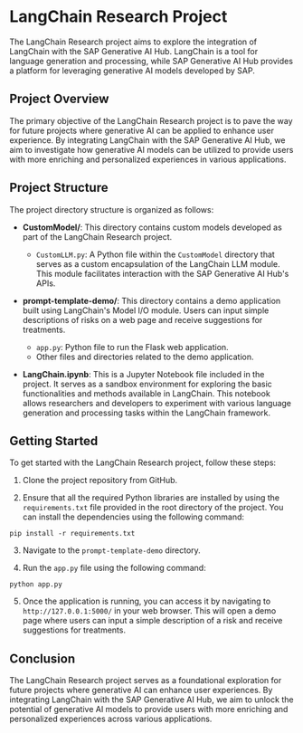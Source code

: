 # LangChain Research Project

The LangChain Research project aims to explore the integration of LangChain with the SAP Generative AI Hub. LangChain is a tool for language generation and processing, while SAP Generative AI Hub provides a platform for leveraging generative AI models developed by SAP.

## Project Overview

The primary objective of the LangChain Research project is to pave the way for future projects where generative AI can be applied to enhance user experience. By integrating LangChain with the SAP Generative AI Hub, we aim to investigate how generative AI models can be utilized to provide users with more enriching and personalized experiences in various applications.

## Project Structure
The project directory structure is organized as follows:

- **CustomModel/**: This directory contains custom models developed as part of the LangChain Research project.
  - `CustomLLM.py`: A Python file within the `CustomModel` directory that serves as a custom encapsulation of the LangChain LLM module. This module facilitates interaction with the SAP Generative AI Hub's APIs.

- **prompt-template-demo/**: This directory contains a demo application built using LangChain's Model I/O module. Users can input simple descriptions of risks on a web page and receive suggestions for treatments.
  - `app.py`: Python file to run the Flask web application.
  - Other files and directories related to the demo application.

- **LangChain.ipynb**: This is a Jupyter Notebook file included in the project. It serves as a sandbox environment for exploring the basic functionalities and methods available in LangChain. This notebook allows researchers and developers to experiment with various language generation and processing tasks within the LangChain framework.

## Getting Started

To get started with the LangChain Research project, follow these steps:

1. Clone the project repository from GitHub.

2. Ensure that all the required Python libraries are installed by using the `requirements.txt` file provided in the root directory of the project. You can install the dependencies using the following command:

```
pip install -r requirements.txt
```

3. Navigate to the `prompt-template-demo` directory.

4. Run the `app.py` file using the following command:

```
python app.py
```

5. Once the application is running, you can access it by navigating to `http://127.0.0.1:5000/` in your web browser. This will open a demo page where users can input a simple description of a risk and receive suggestions for treatments.

## Conclusion

The LangChain Research project serves as a foundational exploration for future projects where generative AI can enhance user experiences. By integrating LangChain with the SAP Generative AI Hub, we aim to unlock the potential of generative AI models to provide users with more enriching and personalized experiences across various applications.

